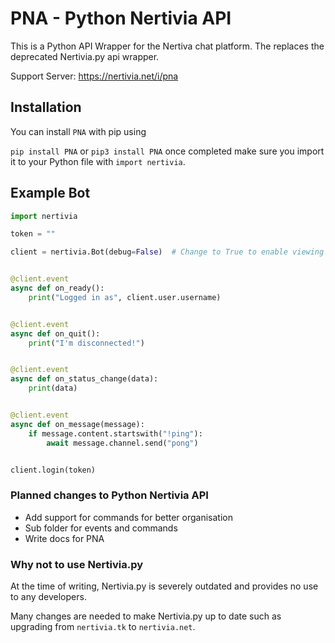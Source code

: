 # PNA - Python Nertivia API

This is a Python API Wrapper for the Nertiva chat platform. The replaces the deprecated Nertivia.py api wrapper. 

Support Server: https://nertivia.net/i/pna

## Installation
You can install `PNA` with pip using

`pip install PNA` or `pip3 install PNA` once completed make sure you import it to your Python file with `import nertivia`.

## Example Bot

```py
import nertivia

token = ""

client = nertivia.Bot(debug=False)  # Change to True to enable viewing of events, information


@client.event
async def on_ready():
    print("Logged in as", client.user.username)


@client.event
async def on_quit():
    print("I'm disconnected!")


@client.event
async def on_status_change(data):
    print(data)


@client.event
async def on_message(message):
    if message.content.startswith("!ping"):
        await message.channel.send("pong")


client.login(token)
```

### Planned changes to Python Nertivia API

- Add support for commands for better organisation
- Sub folder for events and commands
- Write docs for PNA

### Why not to use Nertivia.py

At the time of writing, Nertivia.py is severely outdated and provides no use to any developers. 

Many changes are needed to make Nertivia.py up to date such as upgrading from
`nertivia.tk` to `nertivia.net`. 


